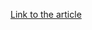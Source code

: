 [Link to the article](https://www.mcafee.com/enterprise/en-us/assets/reports/rp-operation-dianxun.pdf)
